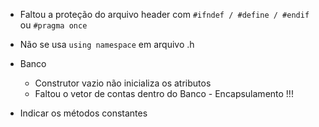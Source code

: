 - Faltou a proteção do arquivo header com `#ifndef / #define / #endif` ou `#pragma once`

- Não se usa `using namespace` em arquivo .h

- Banco
    - Construtor vazio não inicializa os atributos
    - Faltou o vetor de contas dentro do Banco - Encapsulamento !!!

- Indicar os métodos constantes

 
